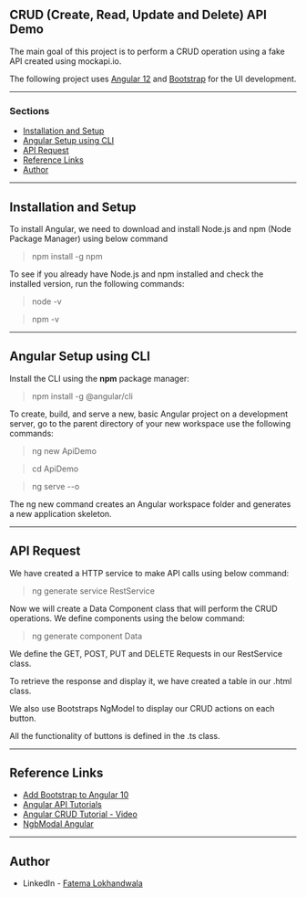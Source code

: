 ## CRUD (Create, Read, Update and Delete) API Demo

The main goal of this project is to perform a CRUD operation using a fake API created using mockapi.io.

The following project uses [Angular 12](https://angular.io/) and [Bootstrap](https://getbootstrap.com/) for the UI development.

---

### Sections

- [Installation and Setup](#setup)
- [Angular Setup using CLI](#Angular-setup)
- [API Request](#crud)
- [Reference Links](#links)
- [Author](#author)

---

## Installation and Setup

To install Angular, we need to download and install Node.js and npm (Node Package Manager) using below command

> npm install -g npm

To see if you already have Node.js and npm installed and check the installed version, run the following commands:

> node -v

> npm -v

---

## Angular Setup using CLI

Install the CLI using the **npm** package manager:

> npm install -g @angular/cli

To create, build, and serve a new, basic Angular project on a development server, go to the parent directory of your new workspace use the following commands:

> ng new ApiDemo

> cd ApiDemo

> ng serve --o

The ng new command creates an Angular workspace folder and generates a new application skeleton.

---

## API Request

We have created a HTTP service to make API calls using below command:

> ng generate service RestService

Now we will create a Data Component class that will perform the CRUD operations. We define components using the below command:

> ng generate component Data

We define the GET, POST, PUT and DELETE Requests in our RestService class.

To retrieve the response and display it, we have created a table in our .html class.

We also use Bootstraps NgModel to display our CRUD actions on each button.

All the functionality of buttons is defined in the .ts class.

---

## Reference Links

- [Add Bootstrap to Angular 10](https://www.techiediaries.com/angular-bootstrap/)
- [Angular API Tutorials](https://www.munonye.com/)
- [Angular CRUD Tutorial - Video](https://www.youtube.com/watch?v=JYPyy-hvjYc&list=PL6n9fhu94yhXwcl3a6rIfAI7QmGYIkfK5)
- [NgbModal Angular](https://ng-bootstrap.github.io/#/components/modal/examples)

---

## Author

- LinkedIn - [Fatema Lokhandwala](https://www.linkedin.com/in/fatema-akbar-lokhandwala-a63bb9132/)
